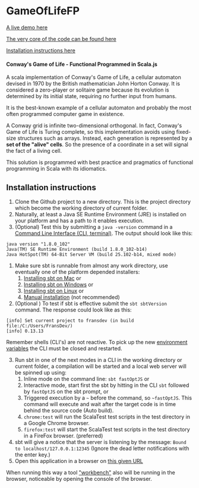 GameOfLifeFP
============
[A live demo here](https://job-done.github.io/Sjs-HTML5Canvas-GameOfLive/public/views/index.html)

[The very core of the code can be found here](https://github.com/Job-done/Sjs-HTML5Canvas-GameOfLive/blob/master/src/main/scala-2.12/nl/amsscala/sjsgameoflive/LivingWorld.scala#L42-L76)

[Installation instructions here](#installation-instructions)

#### Conway's Game of Life - Functional Programmed in Scala.js

A scala implementation of Conway's Game of Life, a cellular automaton devised in 1970 by the British mathematician John Horton Conway. It is considered a zero-player or solitaire game because its evolution is determined by its initial state, requiring no further input from humans.

It is the best-known example of a cellular automaton and probably the most often programmed computer game in existence.

A Conway grid is infinite two-dimensional orthogonal. In fact, Conway's Game of Life is Turing complete, so this implementation avoids using fixed-size structures such as arrays. Instead, each generation is represented by a __set of the "alive" cells__. So the presence of a coordinate in a set will signal the fact of a living cell.

This solution is programmed with best practice and pragmatics of functional programming in Scala with its idiomatics.

## Installation instructions
1. Clone the Github project to a new directory. This is the project directory which become the working directory of current folder.
1. Naturally, at least a Java SE Runtime Environment (JRE) is installed on your platform and has a path to it enables execution.
1. (Optional) Test this by submitting a `java -version` command in a [Command Line Interface (CLI, terminal)](https://en.wikipedia.org/wiki/Command-line_interface). The output should look like this:
```
java version "1.8.0_102"
Java(TM) SE Runtime Environment (build 1.8.0_102-b14)
Java HotSpot(TM) 64-Bit Server VM (build 25.102-b14, mixed mode)
```
1. Make sure sbt is runnable from almost any work directory, use eventually one of the platform depended installers:
    1. [Installing sbt on Mac](http://www.scala-sbt.org/release/docs/Installing-sbt-on-Mac.html) or
    1. [Installing sbt on Windows](http://www.scala-sbt.org/release/docs/Installing-sbt-on-Windows.html) or
    1. [Installing sbt on Linux](http://www.scala-sbt.org/release/docs/Installing-sbt-on-Linux.html) or
    1. [Manual installation](http://www.scala-sbt.org/release/docs/Manual-Installation.html) (not recommended)
1. (Optional ) To test if sbt is effective submit the `sbt sbtVersion` command. The response could look like as this:
```
[info] Set current project to fransdev (in build file:/C:/Users/FransDev/)
[info] 0.13.13
```
Remember shells (CLI's) are not reactive. To pick up the new [environment variables](https://en.wikipedia.org/wiki/Environment_variable) the CLI must be closed and restarted.

3. Run sbt in one of the next modes in a CLI in the working directory or current folder, a compilation will be started and a local web server will be spinned up using:
    1. Inline mode on the command line: `sbt fastOptJS` or
    1. Interactive mode, start first the sbt by hitting in the CLI `sbt` followed by `fastOptJS` on the sbt prompt, or
    1. Triggered execution by a `~` before the command, so `~fastOptJS`. This command will execute and wait after the target code is in time behind the source code (Auto build).
    1. `chrome:test` will run the ScalaTest test scripts in the test directory in a Google Chrome browser.
    1. `firefox:test` will start the ScalaTest test scripts in the test directory in a FireFox browser. (preferred)
1.  sbt will give a notice that the server is listening by the message: `Bound to localhost/127.0.0.1:12345`
    (Ignore the dead letter notifications with the enter key.)
1. Open this application in a browser on [this given URL](http://localhost:12345/target/scala-2.12/classes/index-dev.html)

When running this way a tool ["workbench"](https://github.com/lihaoyi/workbench) also will be running in the browser, noticeable by opening the console of the browser.